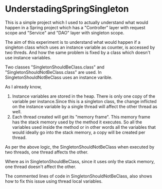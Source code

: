 UnderstadingSpringSingleton
===========================

This is a simple project which I used to actually understand what would happen in a Spring project which has a "Controller" layer 
with request scope and "Service" and "DAO" layer with singleton scope.

The aim of this experiment is to understand what would happen if a singleton class which uses an instance variable as counter, is accessed 
by two threds.
And how the same problem is fixed by a class which doesn't use instance variables.

Two classes "SingletonShouldBeClass.class" and "SingletonShouldNotBeClass.class" are used.
In SingletonShouldNotBeClass uses an instance varible. 

As I already know, 
1) Instance variables are stored in the heap. There is only one copy of the variable per instance.Since this is a singleton 
class, the change inflicted on the instance variable by a single thread will affect the other thread as well.
2) Each thread created will get its "memory frame". This memory frame has the stack memory used by the method it executes.
So all the variables used inside the method or in other words all the variables that would ideally go into the stack memory,
a copy will be created per thread.

As per the above logic, the SingletonShouldNotBeClass when executed by two threads, one thread affects the other.

Where as in SingletonShouldBeClass, since it uses only the stack memory, one thread doesn't affect the other.


The commented lines of code in SingletonShouldNotBeClass, also shows how to fix this issue using thread local variables.

